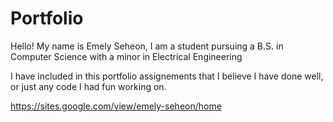 # Portfolio
Hello! My name is Emely Seheon, I am a student pursuing a B.S. in Computer Science with a minor in Electrical Engineering

I have included in this portfolio assignements that I believe I have done well, or just any code I had fun working on.

https://sites.google.com/view/emely-seheon/home
